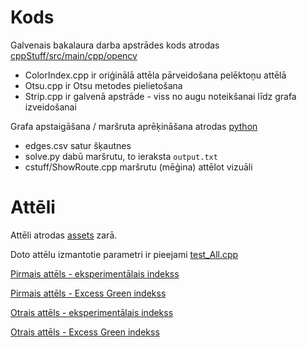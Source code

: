 # Kods
Galvenais bakalaura darba apstrādes kods atrodas [cppStuff/src/main/cpp/opencv](https://github.com/askolds11/dronerobotroute/tree/main/cppStuff/src/main/cpp/opencv)

- ColorIndex.cpp ir oriģinālā attēla pārveidošana pelēktoņu attēlā
- Otsu.cpp ir Otsu metodes pielietošana
- Strip.cpp ir galvenā apstrāde - viss no augu noteikšanai līdz grafa izveidošanai

Grafa apstaigāšana / maršruta aprēķināšana atrodas [python](https://github.com/askolds11/dronerobotroute/tree/main/python)

- edges.csv satur šķautnes
- solve.py dabū maršrutu, to ieraksta `output.txt`
- cstuff/ShowRoute.cpp maršrutu (mēģina) attēlot vizuāli

# Attēli
Attēli atrodas [assets](https://github.com/askolds11/dronerobotroute/tree/assets) zarā.

Doto attēlu izmantotie parametri ir pieejami [test_All.cpp](https://github.com/askolds11/dronerobotroute/blob/main/cppStuff/src/main/cpp/tests/test_All.cpp)

[Pirmais attēls - eksperimentālais indekss](https://github.com/askolds11/dronerobotroute/blob/assets/Img1/README.md)

[Pirmais attēls - Excess Green indekss](https://github.com/askolds11/dronerobotroute/blob/assets/Img1Exg/README.md)

[Otrais attēls - eksperimentālais indekss](https://github.com/askolds11/dronerobotroute/blob/assets/Img2/README.md)

[Otrais attēls - Excess Green indekss](https://github.com/askolds11/dronerobotroute/blob/assets/Img2Exg/README.md)